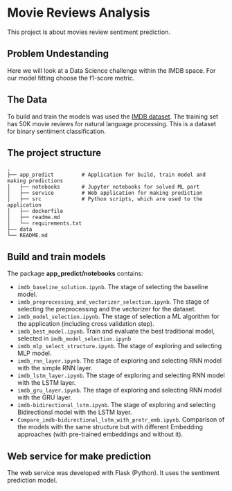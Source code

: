 # Movie Reviews Analysis
This project is about movies review sentiment prediction. 

## Problem Undestanding
Here we will look at a Data Science challenge within the IMDB space. For our model fitting choose the f1-score metric.

## The Data
To build and train the models was used the <a href="https://www.kaggle.com/lakshmi25npathi/imdb-dataset-of-50k-movie-reviews" target="_blank">IMDB dataset</a>.
The training set has 50K movie reviews for natural language processing. This is a dataset for binary sentiment classification. 

## The project structure
	.
	├── app_predict         # Application for build, train model and making predictions
	│   ├── notebooks       # Jupyter notebooks for solved ML part
	│   ├── service         # Web application for making prediction
	│   ├── src				# Python scripts, which are used to the application
	│   ├── dockerfile 			
	│   ├── readme.md	
	│   └── requirements.txt    
	├── data
	└── README.md

## Build and train models
The package **app_predict/notebooks** contains:
* `imdb_baseline_solution.ipynb`. The stage of selecting the baseline model. 						
* `imdb_preprocessing_and_vectorizer_selection.ipynb`. The stage of selecting the preprocessing and the vectorizer for the dataset.
* `imdb_model_selection.ipynb`. The stage of selection a ML algorithm for the application (including cross validation step).
* `imdb_best_model.ipynb`. Train and evaluate the best traditional model, selected in `imdb_model_selection.ipynb`
* `imdb_mlp_select_structure.ipynb`. The stage of exploring and selecting MLP model.
* `imdb_rnn_layer.ipynb`. The stage of exploring and selecting RNN model with the simple RNN layer.	
* `imdb_lstm_layer.ipynb`. The stage of exploring and selecting RNN model with the LSTM layer.
* `imdb_gru_layer.ipynb`. The stage of exploring and selecting RNN model with the GRU layer.
* `imdb-bidirectional_lstm.ipynb`. The stage of exploring and selecting Bidirectionsl model with the LSTM layer.
* `Compare_imdb-bidirectional_lstm_with_pretr_emb.ipynb`. Comparison of the models with the same structure but with different Embedding approaches (with pre-trained embeddings and without it). 
	
	
## Web service for make prediction
The web service was developed with Flask (Python).
It uses the sentiment prediction model.